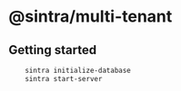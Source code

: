 
# @sintra/multi-tenant

## Getting started

```bash
    sintra initialize-database
    sintra start-server
```
